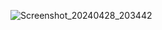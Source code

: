 ![Screenshot_20240428_203442](https://github.com/user-attachments/assets/b42ce674-41c2-43c6-ac6b-1b1b1faad414)
